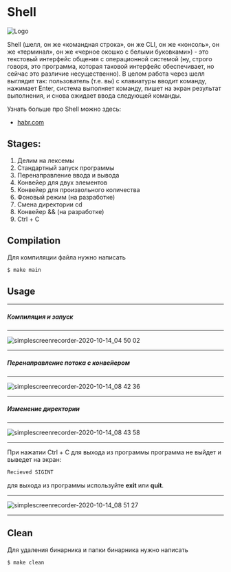 # Shell
![Logo](https://icons.iconarchive.com/icons/guillendesign/variations-2/96/Script-Console-icon.png)

Shell (шелл, он же «командная строка», он же CLI, он же «консоль», он же «терминал», он же «черное окошко с белыми буковками») - это текстовый интерфейс общения с операционной системой (ну, строго говоря, это программа, которая таковой интерфейс обеспечивает, но сейчас это различие несущественно).
В целом работа через шелл выглядит так: пользователь (т.е. вы) с клавиатуры вводит команду, нажимает Enter, система выполняет команду, пишет на экран результат выполнения, и снова ожидает ввода следующей команды.

Узнать больше про Shell можно здесь:
* [habr.com](https://habr.com/ru/post/267825/)
## Stages:
1.  Делим на лексемы
2.  Стандартный запуск программы
3.  Перенаправление ввода и вывода
4.  Конвейер для двух элементов
5.  Конвейер для произвольного количества
6.  Фоновый режим (на разработке)
7.  Смена директории cd
8.  Конвейер && (на разработке)
9.  Ctrl + C

## Compilation
Для компиляции файла нужно написать
```sh
$ make main
```

## Usage
***
##### Компиляция и запуск
***
![simplescreenrecorder-2020-10-14_04 50 02](https://user-images.githubusercontent.com/60710125/95935801-ef6d5300-0df5-11eb-898c-6516fadd4d95.gif)
***
##### Перенаправление потока с конвейером
***
![simplescreenrecorder-2020-10-14_08 42 36](https://user-images.githubusercontent.com/60710125/95937438-9f908b00-0df9-11eb-89ae-6cc1d30bd604.gif)
***
##### Изменение директории
***
![simplescreenrecorder-2020-10-14_08 43 58](https://user-images.githubusercontent.com/60710125/95937577-ec746180-0df9-11eb-8355-28c3301ef817.gif)
***
При нажатии Ctrl + C для выхода из программы программа не выйдет и выведет на экран:
```sh
Recieved SIGINT
```
для выхода из программы используйте **exit** или **quit**.
***
![simplescreenrecorder-2020-10-14_08 51 27](https://user-images.githubusercontent.com/60710125/95937922-9e139280-0dfa-11eb-925b-7567826d7c03.gif)
***

## Clean
Для удаления бинарника и папки бинарника нужно написать
```sh
$ make clean
```
